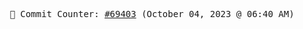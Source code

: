 <p align="center">
    <samp>
        📮 Commit Counter: <a href="https://github.com/Javascript-void0/Javascript-void0/commits/main">#69403</a> (October 04, 2023 @ 06:40 AM)
    </samp>
</p>